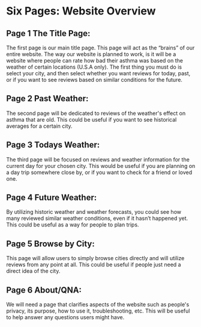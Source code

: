 # Six Pages: Website Overview 

## Page 1 The Title Page: 
The first page is our main title page. This page will act as the “brains” of our entire website. The way our website is planned to work, is it will be a website where people can rate how bad their asthma was based on the weather of certain locations (U.S.A only). The first thing you must do is select your city, and then select whether you want reviews for today, past, or if you want to see reviews based on similar conditions for the future. 

## Page 2 Past Weather: 
The second page will be dedicated to reviews of the weather's effect on asthma that are old. This could be useful if you want to see historical averages for a certain city. 

## Page 3 Todays Weather: 
The third page will be focused on reviews and weather information for the current day for your chosen city. This would be useful if you are planning on a day trip somewhere close by, or if you want to check for a friend or loved one. 

## Page 4 Future Weather: 
By utilizing historic weather and weather forecasts, you could see how many reviewed similar weather conditions, even if it hasn’t happened yet. This could be useful as a way for people to plan trips. 

## Page 5 Browse by City: 
This page will allow users to simply browse cities directly and will utilize reviews from any point at all. This could be useful if people just need a direct idea of the city. 

## Page 6 About/QNA: 
We will need a page that clarifies aspects of the website such as people's privacy, its purpose, how to use it, troubleshooting, etc. This will be useful to help answer any questions users might have. 

 
